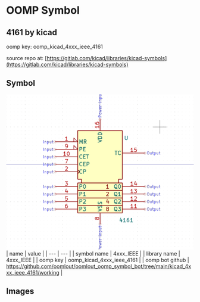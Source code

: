 # OOMP Symbol  
## 4161  by kicad  
  
oomp key: oomp_kicad_4xxx_ieee_4161  
  
source repo at: [https://gitlab.com/kicad/libraries/kicad-symbols](https://gitlab.com/kicad/libraries/kicad-symbols)  
## Symbol  
  
[![working.png](working_600.png)](working.png)  
| name | value | 
| --- | --- | 
| symbol name | 4xxx_IEEE | 
| library name | 4xxx_IEEE | 
| oomp key | oomp_kicad_4xxx_ieee_4161 | 
| oomp bot github | https://github.com/oomlout/oomlout_oomp_symbol_bot/tree/main/kicad_4xxx_ieee_4161/working | 
## Images  
